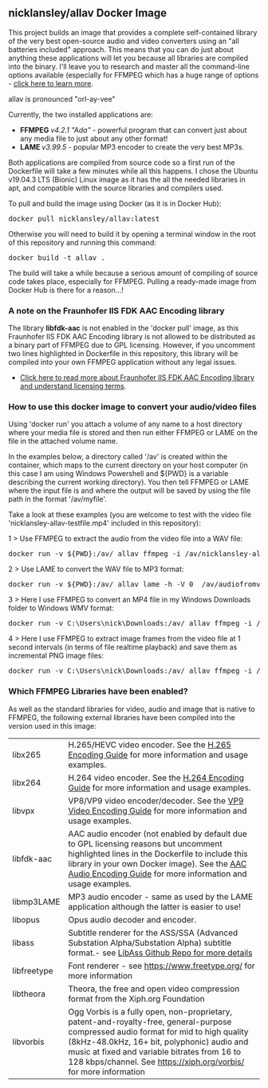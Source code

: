## nicklansley/allav Docker Image
This project builds an image that provides a complete self-contained library of the very best open-source audio and video converters using an "all batteries included" approach. This means that you can do just about anything these applications will let you because all libraries are compiled into the binary. 
I'll leave you to research and master all the command-line options available (especially for FFMPEG which has a huge range of options - <a href="https://ffmpeg.org/ffmpeg.html">click here to learn more</a>. 

allav is pronounced "orl-ay-vee"

Currently, the two installed applications are:
* <b>FFMPEG  </b><i>v4.2.1 "Ada"</i> - powerful program that can convert just about any media file to just about any other format!
* <b>LAME  </b><i>v3.99.5</i> - popular MP3 encoder to create the very best MP3s.

Both applications are compiled from source code so a first run of the Dockerfile will take a few minutes
while all this happens. I chose the Ubuntu v19.04.3 LTS (Bionic) Linux image as it has the all the needed libraries in apt, and compatible with the source libraries and compilers used.

To pull and build the image using Docker (as it is in Docker Hub):
<pre>docker pull nicklansley/allav:latest</pre>

Otherwise you will need to build it by opening a terminal window in the root of this repository and running this command:
<pre>docker build -t allav .</pre>
The build will take a while because a serious amount of compiling of source code takes place, especially
for FFMPEG. Pulling a ready-made image from Docker Hub is there for a reason...! 

### A note on the Fraunhofer IIS FDK AAC Encoding library
The library <b>libfdk-aac</b> is not enabled in the 'docker pull' image, as this Fraunhofer IIS FDK AAC Encoding library
is not allowed to be distributed as a binary part of FFMPEG due to GPL licensing. However, if you uncomment two lines
highlighted in Dockerfile in this repository, this library will be compiled into your own FFMPEG application without any legal issues.
* <a href="http://wiki.hydrogenaud.io/index.php?title=Fraunhofer_FDK_AA">Click here to read more about Fraunhofer IIS FDK AAC Encoding library and understand licensing terms</a>.

### How to use this docker image to convert your audio/video files
Using 'docker run' you attach a volume of any name to a host directory where your media file is stored and then run either FFMPEG or LAME on the file in the attached volume name. 

In the examples below, a directory called '/av' is created within the container, which maps to the current directory on your host computer (in this case I am using Windows Powershell and ${PWD} is a variable describing the current working directory). 
You then tell FFMPEG or LAME where the input file is and where the output will be saved by using the file path in the format '/av/myfile'. 

Take a look at these examples (you are welcome to test
with the video file 'nicklansley-allav-testfile.mp4' included in this repository):

1 > Use FFMPEG to extract the audio from the video file into a WAV file:
<pre>docker run -v ${PWD}:/av/ allav ffmpeg -i /av/nicklansley-allav-testfile.mp4 /av/audiofromvideo.wav</pre>
2 > Use LAME to convert the WAV file to MP3 format:
<pre>docker run -v ${PWD}:/av/ allav lame -h -V 0  /av/audiofromvideo.wav /av/audiofromvideo.mp3</pre>
3 > Here I use FFMPEG to convert an MP4 file in my Windows Downloads folder to Windows WMV format:
<pre>docker run -v C:\Users\nick\Downloads:/av/ allav ffmpeg -i /av/nicklansley-allav-testfile.mp4 /av/nicklansley-allav-testfile.wmv</pre>
4 > Here I use FFMPEG to extract image frames from the video file at 1 second intervals (in terms of file realtime playback) and save them as incremental PNG image files:
<pre>docker run -v C:\Users\nick\Downloads:/av/ allav ffmpeg -i /av/nicklansley-allav-testfile.mp4 -r 1 -f image2 image-%2d.png</pre>

### Which FFMPEG Libraries have been enabled?
As well as the standard libraries for video, audio and image that is native to FFMPEG, the following external
libraries have been compiled into the version used in this image:
<table>
<tr><td>libx265</td><td>H.265/HEVC video encoder. See the <a href="https://trac.FFMPEG.org/wiki/Encode/H.265">H.265 Encoding Guide</a> for more information and usage examples. </td></tr>
<tr><td>libx264</td><td>H.264 video encoder. See the <a href="https://trac.FFMPEG.org/wiki/Encode/H.264">H.264 Encoding Guide</a> for more information and usage examples.</td></tr>
<tr><td>libvpx</td><td>VP8/VP9 video encoder/decoder. See the <a href="https://trac.FFMPEG.org/wiki/Encode/VP9">VP9 Video Encoding Guide</a> for more information and usage examples. </td></tr>
<tr><td>libfdk-aac</td><td>AAC audio encoder (not enabled by default due to GPL licensing reasons but uncomment highlighted lines in the Dockerfile to include this library in your own Docker image). See the <a href="https://trac.FFMPEG.org/wiki/Encode/AAC">AAC Audio Encoding Guide</a> for more information and usage examples. </td></tr>
<tr><td>libmp3LAME</td><td>MP3 audio encoder - same as used by the LAME application although the latter is easier to use! </td></tr>
<tr><td>libopus</td><td>Opus audio decoder and encoder. </td></tr>
<tr><td>libass</td><td>Subtitle renderer for the ASS/SSA (Advanced Substation Alpha/Substation Alpha) subtitle format.- see <a href="https://github.com/libass/libass">LibAss Github Repo for more details</a></td></tr>
<tr><td>libfreetype</td><td>Font renderer - see <a href="https://www.freetype.org/">https://www.freetype.org/</a> for more information</td></tr>
<tr><td>libtheora</td><td>Theora, the free and open video compression format from the Xiph.org Foundation</td></tr>
<tr><td>libvorbis</td><td>Ogg Vorbis is a fully open, non-proprietary, patent-and-royalty-free, general-purpose compressed audio format for mid to high quality (8kHz-48.0kHz, 16+ bit, polyphonic) audio and music at fixed and variable bitrates from 16 to 128 kbps/channel. See <a href="https://xiph.org/vorbis/">https://xiph.org/vorbis/</a> for more information</td></tr>
</table>